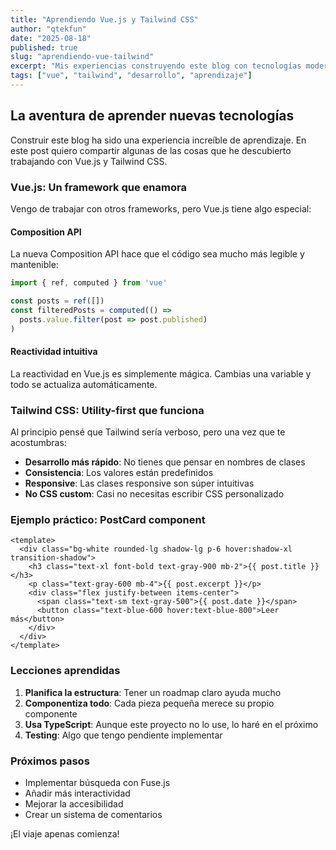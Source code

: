 ```yaml
---
title: "Aprendiendo Vue.js y Tailwind CSS"
author: "qtekfun"
date: "2025-08-18"
published: true
slug: "aprendiendo-vue-tailwind"
excerpt: "Mis experiencias construyendo este blog con tecnologías modernas y las lecciones aprendidas en el camino."
tags: ["vue", "tailwind", "desarrollo", "aprendizaje"]
---
```


## La aventura de aprender nuevas tecnologías

Construir este blog ha sido una experiencia increíble de aprendizaje. En este post quiero compartir algunas de las cosas que he descubierto trabajando con Vue.js y Tailwind CSS.

### Vue.js: Un framework que enamora

Vengo de trabajar con otros frameworks, pero Vue.js tiene algo especial:

#### Composition API

La nueva Composition API hace que el código sea mucho más legible y mantenible:

```javascript
import { ref, computed } from 'vue'

const posts = ref([])
const filteredPosts = computed(() => 
  posts.value.filter(post => post.published)
)
```

#### Reactividad intuitiva

La reactividad en Vue.js es simplemente mágica. Cambias una variable y todo se actualiza automáticamente.

### Tailwind CSS: Utility-first que funciona

Al principio pensé que Tailwind sería verboso, pero una vez que te acostumbras:

- **Desarrollo más rápido**: No tienes que pensar en nombres de clases
- **Consistencia**: Los valores están predefinidos
- **Responsive**: Las clases responsive son súper intuitivas
- **No CSS custom**: Casi no necesitas escribir CSS personalizado

### Ejemplo práctico: PostCard component

```vue
<template>
  <div class="bg-white rounded-lg shadow-lg p-6 hover:shadow-xl transition-shadow">
    <h3 class="text-xl font-bold text-gray-900 mb-2">{{ post.title }}</h3>
    <p class="text-gray-600 mb-4">{{ post.excerpt }}</p>
    <div class="flex justify-between items-center">
      <span class="text-sm text-gray-500">{{ post.date }}</span>
      <button class="text-blue-600 hover:text-blue-800">Leer más</button>
    </div>
  </div>
</template>
```

### Lecciones aprendidas

1. **Planifica la estructura**: Tener un roadmap claro ayuda mucho
2. **Componentiza todo**: Cada pieza pequeña merece su propio componente
3. **Usa TypeScript**: Aunque este proyecto no lo use, lo haré en el próximo
4. **Testing**: Algo que tengo pendiente implementar

### Próximos pasos

- Implementar búsqueda con Fuse.js
- Añadir más interactividad
- Mejorar la accesibilidad
- Crear un sistema de comentarios

¡El viaje apenas comienza!

